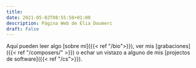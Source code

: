 ```yaml
---
title:
date: 2021-05-02T08:55:58+01:00
description: Página Web de Elia Doumerc
draft: False
---
```

Aquí pueden leer algo [sobre mí]({{< ref "/bio">}}), ver mis [grabaciones]({{< ref "/composers/" >}}) o echar un vistazo a alguno de mis [projectos de software]({{< ref "/cs">}}).